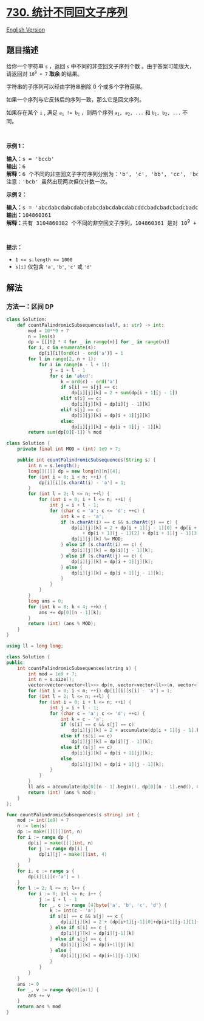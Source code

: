 # [730. 统计不同回文子序列](https://leetcode.cn/problems/count-different-palindromic-subsequences)

[English Version](/solution/0700-0799/0730.Count%20Different%20Palindromic%20Subsequences/README_EN.md)

## 题目描述

<!-- 这里写题目描述 -->

<p>给你一个字符串 <code>s</code> ，返回 <code>s</code>&nbsp;中不同的非空回文子序列个数 。由于答案可能很大，请返回对 <code>10<sup>9</sup> + 7</code> <strong>取余</strong> 的结果。</p>

<p>字符串的子序列可以经由字符串删除 0 个或多个字符获得。</p>

<p>如果一个序列与它反转后的序列一致，那么它是回文序列。</p>

<p>如果存在某个 <code>i</code> , 满足&nbsp;<code>a<sub>i</sub>&nbsp;!= b<sub>i</sub></code><sub>&nbsp;</sub>，则两个序列&nbsp;<code>a<sub>1</sub>, a<sub>2</sub>, ...</code>&nbsp;和&nbsp;<code>b<sub>1</sub>, b<sub>2</sub>, ...</code>&nbsp;不同。</p>

<p>&nbsp;</p>

<p><strong>示例 1：</strong></p>

<pre>
<strong>输入：</strong>s = 'bccb'
<strong>输出：</strong>6
<strong>解释：</strong>6 个不同的非空回文子字符序列分别为：'b', 'c', 'bb', 'cc', 'bcb', 'bccb'。
注意：'bcb' 虽然出现两次但仅计数一次。
</pre>

<p><strong>示例 2：</strong></p>

<pre>
<strong>输入：</strong>s = 'abcdabcdabcdabcdabcdabcdabcdabcddcbadcbadcbadcbadcbadcbadcbadcba'
<strong>输出：</strong>104860361
<strong>解释：</strong>共有 3104860382 个不同的非空回文子序列，104860361 是对 10<sup>9</sup> + 7 取余后的值。
</pre>

<p>&nbsp;</p>

<p><strong>提示：</strong></p>

<ul>
	<li><code>1 &lt;= s.length &lt;= 1000</code></li>
	<li><code>s[i]</code>&nbsp;仅包含&nbsp;<code>'a'</code>,&nbsp;<code>'b'</code>,&nbsp;<code>'c'</code>&nbsp;或&nbsp;<code>'d'</code>&nbsp;</li>
</ul>

## 解法

### 方法一：区间 DP

<!-- tabs:start -->

```python
class Solution:
    def countPalindromicSubsequences(self, s: str) -> int:
        mod = 10**9 + 7
        n = len(s)
        dp = [[[0] * 4 for _ in range(n)] for _ in range(n)]
        for i, c in enumerate(s):
            dp[i][i][ord(c) - ord('a')] = 1
        for l in range(2, n + 1):
            for i in range(n - l + 1):
                j = i + l - 1
                for c in 'abcd':
                    k = ord(c) - ord('a')
                    if s[i] == s[j] == c:
                        dp[i][j][k] = 2 + sum(dp[i + 1][j - 1])
                    elif s[i] == c:
                        dp[i][j][k] = dp[i][j - 1][k]
                    elif s[j] == c:
                        dp[i][j][k] = dp[i + 1][j][k]
                    else:
                        dp[i][j][k] = dp[i + 1][j - 1][k]
        return sum(dp[0][-1]) % mod
```

```java
class Solution {
    private final int MOD = (int) 1e9 + 7;

    public int countPalindromicSubsequences(String s) {
        int n = s.length();
        long[][][] dp = new long[n][n][4];
        for (int i = 0; i < n; ++i) {
            dp[i][i][s.charAt(i) - 'a'] = 1;
        }
        for (int l = 2; l <= n; ++l) {
            for (int i = 0; i + l <= n; ++i) {
                int j = i + l - 1;
                for (char c = 'a'; c <= 'd'; ++c) {
                    int k = c - 'a';
                    if (s.charAt(i) == c && s.charAt(j) == c) {
                        dp[i][j][k] = 2 + dp[i + 1][j - 1][0] + dp[i + 1][j - 1][1]
                            + dp[i + 1][j - 1][2] + dp[i + 1][j - 1][3];
                        dp[i][j][k] %= MOD;
                    } else if (s.charAt(i) == c) {
                        dp[i][j][k] = dp[i][j - 1][k];
                    } else if (s.charAt(j) == c) {
                        dp[i][j][k] = dp[i + 1][j][k];
                    } else {
                        dp[i][j][k] = dp[i + 1][j - 1][k];
                    }
                }
            }
        }
        long ans = 0;
        for (int k = 0; k < 4; ++k) {
            ans += dp[0][n - 1][k];
        }
        return (int) (ans % MOD);
    }
}
```

```cpp
using ll = long long;

class Solution {
public:
    int countPalindromicSubsequences(string s) {
        int mod = 1e9 + 7;
        int n = s.size();
        vector<vector<vector<ll>>> dp(n, vector<vector<ll>>(n, vector<ll>(4)));
        for (int i = 0; i < n; ++i) dp[i][i][s[i] - 'a'] = 1;
        for (int l = 2; l <= n; ++l) {
            for (int i = 0; i + l <= n; ++i) {
                int j = i + l - 1;
                for (char c = 'a'; c <= 'd'; ++c) {
                    int k = c - 'a';
                    if (s[i] == c && s[j] == c)
                        dp[i][j][k] = 2 + accumulate(dp[i + 1][j - 1].begin(), dp[i + 1][j - 1].end(), 0ll) % mod;
                    else if (s[i] == c)
                        dp[i][j][k] = dp[i][j - 1][k];
                    else if (s[j] == c)
                        dp[i][j][k] = dp[i + 1][j][k];
                    else
                        dp[i][j][k] = dp[i + 1][j - 1][k];
                }
            }
        }
        ll ans = accumulate(dp[0][n - 1].begin(), dp[0][n - 1].end(), 0ll);
        return (int) (ans % mod);
    }
};
```

```go
func countPalindromicSubsequences(s string) int {
	mod := int(1e9) + 7
	n := len(s)
	dp := make([][][]int, n)
	for i := range dp {
		dp[i] = make([][]int, n)
		for j := range dp[i] {
			dp[i][j] = make([]int, 4)
		}
	}
	for i, c := range s {
		dp[i][i][c-'a'] = 1
	}
	for l := 2; l <= n; l++ {
		for i := 0; i+l <= n; i++ {
			j := i + l - 1
			for _, c := range [4]byte{'a', 'b', 'c', 'd'} {
				k := int(c - 'a')
				if s[i] == c && s[j] == c {
					dp[i][j][k] = 2 + (dp[i+1][j-1][0]+dp[i+1][j-1][1]+dp[i+1][j-1][2]+dp[i+1][j-1][3])%mod
				} else if s[i] == c {
					dp[i][j][k] = dp[i][j-1][k]
				} else if s[j] == c {
					dp[i][j][k] = dp[i+1][j][k]
				} else {
					dp[i][j][k] = dp[i+1][j-1][k]
				}
			}
		}
	}
	ans := 0
	for _, v := range dp[0][n-1] {
		ans += v
	}
	return ans % mod
}
```

<!-- tabs:end -->

<!-- end -->
